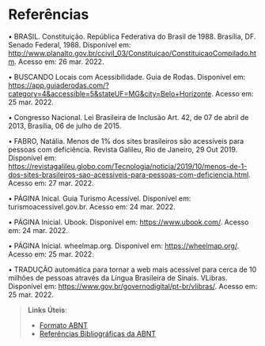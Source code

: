 # Referências

• BRASIL. Constituição. República Federativa do Brasil de 1988. Brasília, DF. Senado Federal, 1988. Disponível em: http://www.planalto.gov.br/ccivil_03/Constituicao/ConstituicaoCompilado.htm. Acesso em: 26 mar. 2022.  

• BUSCANDO Locais com Acessibilidade. Guia de Rodas. Disponível em: https://app.guiaderodas.com/?category=4&accessible=5&stateUF=MG&city=Belo+Horizonte. Acesso em: 25 mar. 2022. 

• Congresso Nacional. Lei Brasileira de Inclusão Art. 42, de 07 de abril de 2013, Brasília, 06 de julho de 2015. 

• FABRO, Natália. Menos de 1% dos sites brasileiros são acessíveis para pessoas com deficiência. Revista Galileu, Rio de Janeiro, 29 Out 2019. Disponível em: https://revistagalileu.globo.com/Tecnologia/noticia/2019/10/menos-de-1-dos-sites-brasileiros-sao-acessiveis-para-pessoas-com-deficiencia.html. Acesso em: 27 mar. 2022. 

• PÁGINA Inical. Guia Turismo Acessível. Disponível em: turismoacessivel.gov.br. Acesso em: 24 mar. 2022. 

• PÁGINA Inicial. Ubook. Disponível em: https://www.ubook.com/. Acesso em: 24 mar. 2022. 

• PÁGINA Inicial. wheelmap.org. Disponível em: https://wheelmap.org/. Acesso em: 25 mar. 2022. 

• TRADUÇÃO automática para tornar a web mais acessível para cerca de 10 milhões de pessoas através da Língua Brasileira de Sinais. VLibras. Disponível em: https://www.gov.br/governodigital/pt-br/vlibras/. Acesso em: 25 mar. 2022. 

> **Links Úteis**:
> - [Formato ABNT](https://www.normastecnicas.com/abnt/trabalhos-academicos/referencias/)
> - [Referências Bibliográficas da ABNT](https://comunidade.rockcontent.com/referencia-bibliografica-abnt/)
